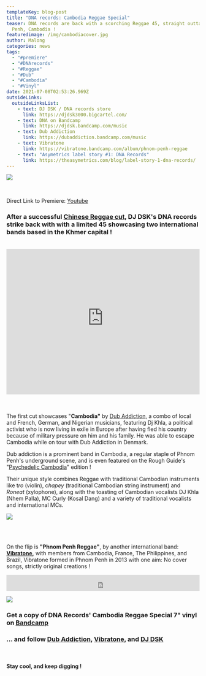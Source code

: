```yaml
---
templateKey: blog-post
title: "DNA records: Cambodia Reggae Special"
teaser: DNA records are back with a scorching Reggae 45, straight outta Phnom
  Penh, Cambodia !
featuredimage: /img/cambodiacover.jpg
author: Malong
categories: news
tags:
  - "#premiere"
  - "#DNArecords"
  - "#Reggae"
  - "#Dub"
  - "#Cambodia"
  - "#Vinyl"
date: 2021-07-08T02:53:26.969Z
outsideLinks:
  outsideLinksList:
    - text: DJ DSK / DNA records store
      link: https://djdsk3000.bigcartel.com/
    - text: DNA on Bandcamp
      link: https://djdsk.bandcamp.com/music
    - text: Dub Addiction
      link: https://dubaddiction.bandcamp.com/music
    - text: Vibratone
      link: https://vibratone.bandcamp.com/album/phnom-penh-reggae
    - text: "Asymetrics label story #1: DNA Records"
      link: https://theasymetrics.com/blog/label-story-1-dna-records/
---
```

![](/img/cambodiacover.jpg)

<br>

Direct Link to Premiere: [Youtube](https://www.youtube.com/watch?v=fMmADfpfQh4) 

### After a successful [Chinese Reggae cut](https://theasymetrics.com/blog/label-story-1-dna-records/), DJ DSK's DNA records strike back with with a limited 45 showcasing two international bands based in the Khmer capital !

<br>

<iframe width="100%" height="380" src="https://www.youtube-nocookie.com/embed/fMmADfpfQh4" title="YouTube video player" frameborder="0" allow="accelerometer; autoplay; clipboard-write; encrypted-media; gyroscope; picture-in-picture" allowfullscreen></iframe>

<br>

<br>

<br>

The first cut showcases "**Cambodia"** by [Dub Addiction](https://www.last.fm/music/Dub+Addiction/+wiki), a combo of local and French, German, and Nigerian musicians, featuring Dj Khla, a political activist who is now living in exile in Europe after having fled his country because of military pressure on him and his family. He was able to escape Cambodia while on tour with Dub Addiction in Denmark.

Dub addiction is a prominent band in Cambodia, a regular staple of Phnom Penh's underground scene, and is even featured on the Rough Guide's "[Psychedelic Cambodia](https://worldmusic.net/products/the-rough-guide-to-psychedelic-cambodia)" edition !

Their unique style combines Reggae with traditional Cambodian instruments like t*ro* (violin), c*hapey* (traditional Cambodian string instrument) and *Roneat* (xylophone), along with the toasting of Cambodian vocalists DJ Khla (Nhem Palla), MC Curly (Kosal Dang) and a variety of traditional vocalists and international MCs.

![](/img/theasymetrics_dub_addiction.jpg)

<br>

<br>

On the flip is **"Phnom Penh Reggae"**, by another international band: **[Vibratone](https://www.facebook.com/VibratoneBand),** with members from Cambodia, France, The Philippines, and Brazil, Vibratone formed in Phnom Penh in 2013 with one aim: No cover songs, strictly original creations !

<iframe style="border: 0; width: 100%; height: 42px;" src="https://bandcamp.com/EmbeddedPlayer/album=3739556668/size=small/bgcol=ffffff/linkcol=0687f5/track=2742232723/transparent=true/" seamless><a href="https://djdsk.bandcamp.com/album/cambodian-reggae-special">Cambodian Reggae Special by Vibratone</a></iframe>

![](/img/vibratone.jpg)

### Get a copy of DNA Records' Cambodia Reggae Special 7" vinyl on [Bandcamp](https://djdsk.bandcamp.com/album/cambodian-reggae-special)

### ... and follow [Dub Addiction](https://www.facebook.com/DubAddictionCambodia), [Vibratone](https://www.facebook.com/VibratoneBand), and [DJ DSK](https://djdsk3000.bigcartel.com/bio)

<br>

#### Stay cool, and keep digging !